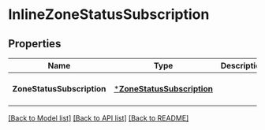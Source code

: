 # InlineZoneStatusSubscription

## Properties
Name | Type | Description | Notes
------------ | ------------- | ------------- | -------------
**ZoneStatusSubscription** | [***ZoneStatusSubscription**](ZoneStatusSubscription.md) |  | [optional] [default to null]

[[Back to Model list]](../README.md#documentation-for-models) [[Back to API list]](../README.md#documentation-for-api-endpoints) [[Back to README]](../README.md)


